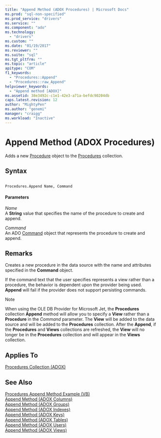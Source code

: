 ```yaml
---
title: "Append Method (ADOX Procedures) | Microsoft Docs"
ms.prod: "sql-non-specified"
ms.prod_service: "drivers"
ms.service: ""
ms.component: "ado"
ms.technology:
  - "drivers"
ms.custom: ""
ms.date: "01/19/2017"
ms.reviewer: ""
ms.suite: "sql"
ms.tgt_pltfrm: ""
ms.topic: "article"
apitype: "COM"
f1_keywords: 
  - "Procedures::Append"
  - "Procedures::raw_Append"
helpviewer_keywords: 
  - "Append method [ADOX]"
ms.assetid: 38e3492c-c1e1-42e3-a71a-befdc90204db
caps.latest.revision: 12
author: "MightyPen"
ms.author: "genemi"
manager: "craigg"
ms.workload: "Inactive"
---
```

# Append Method (ADOX Procedures)
Adds a new [Procedure](../../../ado/reference/adox-api/procedure-object-adox.md) object to the [Procedures](../../../ado/reference/adox-api/procedures-collection-adox.md) collection.  
  
## Syntax  
  
```  
  
Procedures.Append Name, Command  
```  
  
#### Parameters  
 *Name*  
 A **String** value that specifies the name of the procedure to create and append.  
  
 *Command*  
 An ADO [Command](../../../ado/reference/ado-api/command-object-ado.md) object that represents the procedure to create and append.  
  
## Remarks  
 Creates a new procedure in the data source with the name and attributes specified in the **Command** object.  
  
 If the command text that the user specifies represents a view rather than a procedure, the behavior is dependent upon the provider being used. **Append** will fail if the provider does not support persisting commands.  
  
> [!NOTE]
>  When using the OLE DB Provider for Microsoft Jet, the **Procedures** collection **Append** method will allow you to specify a **View** rather than a **Procedure** in the *Command* parameter. The **View** will be added to the data source and will be added to the **Procedures** collection. After the **Append**, if the **Procedures** and **Views** collections are refreshed, the **View** will no longer be in the **Procedures** collection and will appear in the **Views** collection.  
  
## Applies To  
 [Procedures Collection (ADOX)](../../../ado/reference/adox-api/procedures-collection-adox.md)  
  
## See Also  
 [Procedures Append Method Example (VB)](../../../ado/reference/adox-api/procedures-append-method-example-vb.md)   
 [Append Method (ADOX Columns)](../../../ado/reference/adox-api/append-method-adox-columns.md)   
 [Append Method (ADOX Groups)](../../../ado/reference/adox-api/append-method-adox-groups.md)   
 [Append Method (ADOX Indexes)](../../../ado/reference/adox-api/append-method-adox-indexes.md)   
 [Append Method (ADOX Keys)](../../../ado/reference/adox-api/append-method-adox-keys.md)   
 [Append Method (ADOX Tables)](../../../ado/reference/adox-api/append-method-adox-tables.md)   
 [Append Method (ADOX Users)](../../../ado/reference/adox-api/append-method-adox-users.md)   
 [Append Method (ADOX Views)](../../../ado/reference/adox-api/append-method-adox-views.md)
